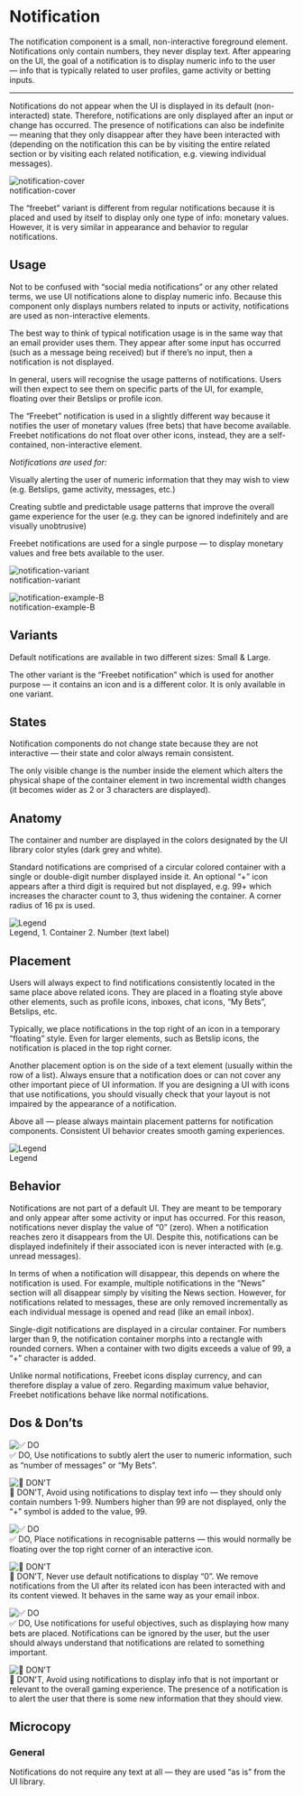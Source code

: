 
# Notification

The notification component is a small, non-interactive foreground element. Notifications only contain numbers, they never display text. After appearing on the UI, the goal of a notification is to display numeric info to the user — info that is typically related to user profiles, game activity or betting inputs.

---

Notifications do not appear when the UI is displayed in its default (non-interacted) state. Therefore, notifications are only displayed after an input or change has occurred. The presence of notifications can also be indefinite — meaning that they only disappear after they have been interacted with (depending on the notification this can be by visiting the entire related section or by visiting each related notification, e.g. viewing individual messages).

  
![notification-cover](https://studio-assets.supernova.io/design-systems/27883/d752782a-6c0c-4839-9504-4961f108bc94.png)  
notification-cover  


The “freebet” variant is different from regular notifications because it is placed and used by itself to display only one type of info: monetary values. However, it is very similar in appearance and behavior to regular notifications.

## Usage

Not to be confused with “social media notifications” or any other related terms, we use UI notifications alone to display numeric info. Because this component only displays numbers related to inputs or activity, notifications are used as non-interactive elements.

The best way to think of typical notification usage is in the same way that an email provider uses them. They appear after some input has occurred (such as a message being received) but if there’s no input, then a notification is not displayed.

In general, users will recognise the usage patterns of notifications. Users will then expect to see them on specific parts of the UI, for example, floating over their Betslips or profile icon.

The “Freebet” notification is used in a slightly different way because it notifies the user of monetary values (free bets) that have become available. Freebet notifications do not float over other icons, instead, they are a self-contained, non-interactive element.

*Notifications are used for:*

Visually alerting the user of numeric information that they may wish to view (e.g. Betslips, game activity, messages, etc.)

Creating subtle and predictable usage patterns that improve the overall game experience for the user (e.g. they can be ignored indefinitely and are visually unobtrusive)

Freebet notifications are used for a single purpose — to display monetary values and free bets available to the user.

  
![notification-variant](https://studio-assets.supernova.io/design-systems/27883/0e660195-2883-45d4-99a8-f0a0b0d1e071.png)  
notification-variant  


  
![notification-example-B](https://studio-assets.supernova.io/design-systems/27883/25c2d74a-dc28-4511-8f4d-84f90717ae10.png)  
notification-example-B  


## Variants

Default notifications are available in two different sizes: Small & Large.

The other variant is the “Freebet notification” which is used for another purpose — it contains an icon and is a different color. It is only available in one variant.

## States

Notification components do not change state because they are not interactive — their state and color always remain consistent.

The only visible change is the number inside the element which alters the physical shape of the container element in two incremental width changes (it becomes wider as 2 or 3 characters are displayed).

## Anatomy

The container and number are displayed in the colors designated by the UI library color styles (dark grey and white).

Standard notifications are comprised of a circular colored container with a single or double-digit number displayed inside it. An optional “+” icon appears after a third digit is required but not displayed, e.g. 99+ which increases the character count to 3, thus widening the container. A corner radius of 16 px is used.

  
![Legend](https://studio-assets.supernova.io/design-systems/27883/10913364-0d45-4665-aca6-1b1b029b5927.png)  
Legend, 1. Container
2. Number (text label)  
  


## Placement

Users will always expect to find notifications consistently located in the same place above related icons. They are placed in a floating style above other elements, such as profile icons, inboxes, chat icons, “My Bets”, Betslips, etc.

Typically, we place notifications in the top right of an icon in a temporary “floating” style. Even for larger elements, such as Betslip icons, the notification is placed in the top right corner.

Another placement option is on the side of a text element (usually within the row of a list). Always ensure that a notification does or can not cover any other important piece of UI information. If you are designing a UI with icons that use notifications, you should visually check that your layout is not impaired by the appearance of a notification.

Above all — please always maintain placement patterns for notification components. Consistent UI behavior creates smooth gaming experiences.

  
![Legend](https://studio-assets.supernova.io/design-systems/27883/2c6ba894-885e-496f-abff-7e005b262d3e.png)  
Legend  


## Behavior

Notifications are not part of a default UI. They are meant to be temporary and only appear after some activity or input has occurred. For this reason, notifications never display the value of “0” (zero). When a notification reaches zero it disappears from the UI. Despite this, notifications can be displayed indefinitely if their associated icon is never interacted with (e.g. unread messages).

In terms of when a notification will disappear, this depends on where the notification is used. For example, multiple notifications in the “News” section will all disappear simply by visiting the News section. However, for notifications related to messages, these are only removed incrementally as each individual message is opened and read (like an email inbox).

Single-digit notifications are displayed in a circular container. For numbers larger than 9, the notification container morphs into a rectangle with rounded corners. When a container with two digits exceeds a value of 99, a “+” character is added.

Unlike normal notifications, Freebet icons display currency, and can therefore display a value of zero. Regarding maximum value behavior, Freebet notifications behave like normal notifications.

## Dos & Don’ts

  
![✅ DO](https://studio-assets.supernova.io/design-systems/27883/0abdc300-a2e3-4301-b00c-b3caa8c18e72.png)  
✅ DO, Use notifications to subtly alert the user to numeric information, such as “number of messages” or “My Bets”.  
  
![🚫 DON'T](https://studio-assets.supernova.io/design-systems/27883/5f195f85-fa54-4650-a294-47d9127dc801.png)  
🚫 DON'T, Avoid using notifications to display text info — they should only contain numbers 1-99. Numbers higher than 99 are not displayed, only the “+” symbol is added to the value, 99.  
  
![✅ DO](https://studio-assets.supernova.io/design-systems/27883/a677115b-93cc-48f4-8a7e-39069208f76d.png)  
✅ DO, Place notifications in recognisable patterns — this would normally be floating over the top right corner of an interactive icon.  
  
![🚫 DON'T](https://studio-assets.supernova.io/design-systems/27883/85e4ddb9-7d41-420f-bafa-03534a77d7c7.png)  
🚫 DON'T, Never use default notifications to display “0”. We remove notifications from the UI after its related icon has been interacted with and its content viewed. It behaves in the same way as your email inbox.  
  
![✅ DO](https://studio-assets.supernova.io/design-systems/27883/54d9e317-8648-4428-85e1-5a485a427161.png)  
✅ DO, Use notifications for useful objectives, such as displaying how many bets are placed. Notifications can be ignored by the user, but the user should always understand that notifications are related to something important.  
  
![🚫 DON'T](https://studio-assets.supernova.io/design-systems/27883/43d7b4bb-cf24-41c5-865c-6a701e6a128c.png)  
🚫 DON'T, Avoid using notifications to display info that is not important or relevant to the overall gaming experience. The presence of a notification is to alert the user that there is some new information that they should view.  
  


## Microcopy

### General

Notifications do not require any text at all — they are used “as is” from the UI library.